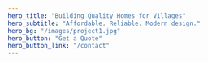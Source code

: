 ```yaml
---
hero_title: "Building Quality Homes for Villages"
hero_subtitle: "Affordable. Reliable. Modern design."
hero_bg: "/images/project1.jpg"
hero_button: "Get a Quote"
hero_button_link: "/contact"
---
```

